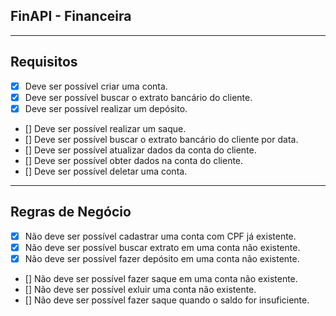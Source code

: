 ## FinAPI - Financeira
---
## Requisitos
- [x] Deve ser possível criar uma conta. 
- [x] Deve ser possível buscar o extrato bancário do cliente.
- [x] Deve ser possível realizar um depósito.
- [] Deve ser possível realizar um saque.
- [] Deve ser possível buscar o extrato bancário do cliente por data.
- [] Deve ser possível atualizar dados da conta do cliente.
- [] Deve ser possível obter dados na conta do cliente.
- [] Deve ser possível deletar uma conta.
---
## Regras de Negócio
- [x] Não deve ser possível cadastrar uma conta com CPF já existente.
- [x] Não deve ser possível buscar extrato em uma conta não existente.
- [x] Não deve ser possível fazer depósito em uma conta não existente.
- [] Não deve ser possível fazer saque em uma conta não existente.
- [] Não deve ser possível exluir uma conta não existente.
- [] Não deve ser possível fazer saque quando o saldo for insuficiente.
